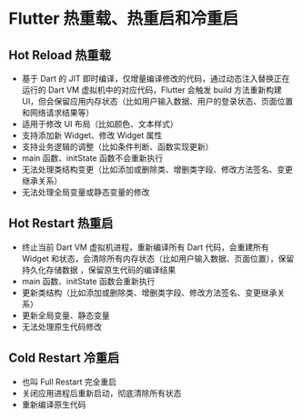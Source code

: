 # Flutter 热重载、热重启和冷重启

## Hot Reload 热重载
- 基于 Dart 的 JIT 即时编译，仅增量编译修改的代码，通过动态注入替换正在运行的 Dart VM 虚拟机中的对应代码，Flutter 会触发 build 方法重新构建 UI，但会保留应用内存状态（比如用户输入数据、用户的登录状态、页面位置和网络请求结果等）
- 适用于修改 UI 布局（比如颜色、文本样式）
- 支持添加新 Widget、修改 Widget 属性
- 支持业务逻辑的调整（比如条件判断、函数实现更新）
- main 函数、initState 函数不会重新执行
- 无法处理类结构变更（比如添加或删除类、增删类字段、修改方法签名、变更继承关系）
- 无法处理全局变量或静态变量的修改

## Hot Restart 热重启
- 终止当前 Dart VM 虚拟机进程，重新编译所有 Dart 代码，会重建所有 Widget 和状态，会清除所有内存状态（比如用户输入数据、页面位置），保留持久化存储数据 ，保留原生代码的编译结果
- main 函数、initState 函数会重新执行
- 更新类结构（比如添加或删除类、增删类字段、修改方法签名、变更继承关系）
- 更新全局变量、静态变量
- 无法处理原生代码修改

## Cold Restart 冷重启
- 也叫 Full Restart 完全重启
- 关闭应用进程后重新启动，彻底清除所有状态
- 重新编译原生代码
